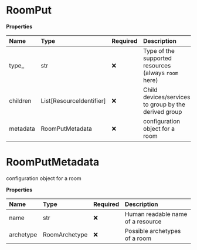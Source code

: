# RoomPut

**Properties**

| Name     | Type                     | Required | Description                                          |
| :------- | :----------------------- | :------- | :--------------------------------------------------- |
| type\_   | str                      | ❌       | Type of the supported resources (always `room` here) |
| children | List[ResourceIdentifier] | ❌       | Child devices/services to group by the derived group |
| metadata | RoomPutMetadata          | ❌       | configuration object for a room                      |

# RoomPutMetadata

configuration object for a room

**Properties**

| Name      | Type          | Required | Description                       |
| :-------- | :------------ | :------- | :-------------------------------- |
| name      | str           | ❌       | Human readable name of a resource |
| archetype | RoomArchetype | ❌       | Possible archetypes of a room     |

<!-- This file was generated by liblab | https://liblab.com/ -->
